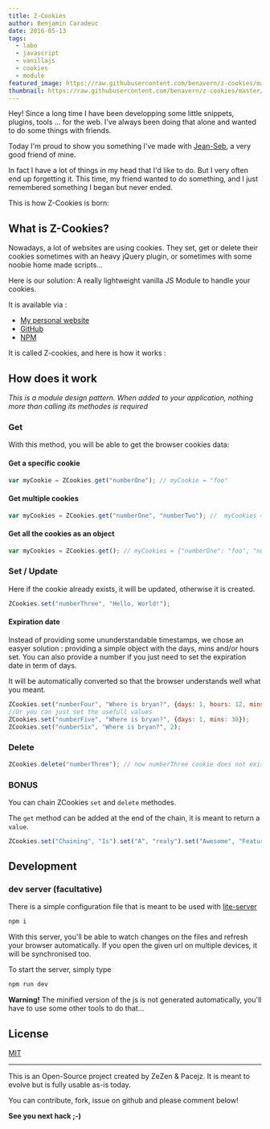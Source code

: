 ```yaml
---
title: Z-Cookies
author: Benjamin Caradeuc
date: 2016-05-13
tags:
  - labo
  - javascript
  - vanillajs
  - cookies
  - module
featured_image: https://raw.githubusercontent.com/benavern/z-cookies/master/banner.png
thumbnail: https://raw.githubusercontent.com/benavern/z-cookies/master/banner.png
---
```


Hey! Since a long time I have been developping some little snippets, plugins, tools ... for the web. I've always been doing that alone and wanted to do some things with friends.

Today I'm proud to show you something I've made with [Jean-Seb](https://github.com/pacejz/), a very good friend of mine.

In fact I have a lot of things in my head that I'd like to do. But I very often end up forgetting it. This time, my friend wanted to do something, and I just remembered something I began but never ended.

This is how Z-Cookies is born:

## What is Z-Cookies?

Nowadays, a lot of websites are using cookies. They set, get or delete their cookies sometimes with an heavy jQuery plugin, or sometimes with some noobie home made scripts...

Here is our solution: A really lightweight vanilla JS Module to handle your cookies.

It is available via :

* [My personal website](http://blog.caradeuc.info/z-cookies)
* [GitHub](http://github.com/benavern/z-cookies)
* [NPM](https://www.npmjs.com/package/z-cookies)

It is called Z-cookies, and here is how it works :

## How does it work

_This is a module design pattern. When added to your application, nothing more than calling its methodes is required_

### Get

With this method, you will be able to get the browser cookies data:

#### Get a specific cookie

```javascript
var myCookie = ZCookies.get("numberOne"); // myCookie = "foo"
```

#### Get multiple cookies

```javascript
var myCookies = ZCookies.get("numberOne", "numberTwo"); //  myCookies = {"numberOne": "foo", "numberTwo" : "bar"}
```

#### Get all the cookies as an object

```javascript
var myCookies = ZCookies.get(); // myCookies = {"numberOne": "foo", "numberTwo" : "bar"}
```

### Set / Update

Here if the cookie already exists, it will be updated, otherwise it is created.

```javascript
ZCookies.set("numberThree", "Hello, World!");
```

#### Expiration date

Instead of providing some ununderstandable timestamps, we chose an easyer solution : providing a simple object with the days, mins and/or hours set. You can also provide a number if you just need to set the expiration date in term of days.

It will be automatically converted so that the browser understands well what you meant.

```javascript
ZCookies.set("numberFour", "Where is bryan?", {days: 1, hours: 12, mins: 30});
//Or you can just set the usefull values
ZCookies.set("numberFive", "Where is bryan?", {days: 1, mins: 30});
ZCookies.set("numberSix", "Where is bryan?", 2);
```

### Delete

```javascript
ZCookies.delete("numberThree"); // now numberThree cookie does not exist anymore.
```

### BONUS

You can chain ZCookies `set` and `delete` methodes.

The `get` method can be added at the end of the chain, it is meant to return a `value`.

```javascript
ZCookies.set("Chaining", "Is").set("A", "realy").set("Awesome", "Feature").delete("A").get(); // {"Chaining": "Is", "Awesome": "Feature"}
```

## Development

### dev server (facultative)

There is a simple configuration file that is meant to be used with [lite-server](https://github.com/johnpapa/lite-server)

```bash
npm i
```

With this server, you'll be able to watch changes on the files and refresh your browser automatically. If you open the given url on multiple devices, it will be synchronised too.

To start the server, simply type

```bash
npm run dev
```

**Warning!**  The minified version of the js is not generated automatically, you'll have to use some other tools to do that...

## License

[MIT](http://benavern.github.io/MIT/#name=Benjamin%20%26%20Jean-Sebastien)

---

This is an Open-Source project created by ZeZen & Pacejz. It is meant to evolve but is fully usable as-is today.

You can contribute, fork, issue on github and please comment below!

__See you next hack ;-)__
